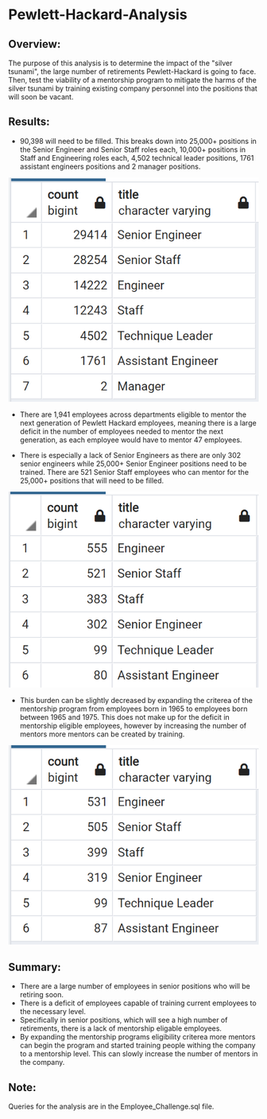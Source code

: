 # Pewlett-Hackard-Analysis
## Overview:
The purpose of this analysis is to determine the impact of the "silver tsunami", the large number of retirements Pewlett-Hackard is going to face. Then, test the viability of a mentorship program to mitigate the harms of the silver tsunami by training existing company personnel into the positions that will soon be vacant. 

## Results: 
- 90,398 will need to be filled. This breaks down into 25,000+ positions in the Senior Engineer and Senior Staff roles each, 10,000+ positions in Staff and Engineering roles each, 4,502 technical leader positions, 1761 assistant engineers positions and 2 manager positions.

![Retirement_Titles.PNG](https://github.com/mayajaral/Pewlett-Hackard-Analysis/blob/main/Images/Retirement_Titles.PNG)

- There are 1,941 employees across departments eligible to mentor the next generation of Pewlett Hackard employees, meaning there is a large deficit in the number of employees needed to mentor the next generation, as each employee would have to mentor 47 employees.

- There is especially a lack of Senior Engineers as there are only 302 senior engineers while 25,000+ Senior Engineer positions need to be trained. There are 521 Senior Staff employees who can mentor for the 25,000+ positions that will need to be filled. 

![Mentor_Breakdown.PNG](https://github.com/mayajaral/Pewlett-Hackard-Analysis/blob/main/Images/Mentor_Breakdown.PNG)

- This burden can be slightly decreased by expanding the criterea of the mentorship program from employees born in 1965 to employees born between 1965 and 1975. This does not make up for the deficit in mentorship eligible employees, however by increasing the number of mentors more mentors can be created by training. 

![Mentor_Breakdown_Expanded.PNG](https://github.com/mayajaral/Pewlett-Hackard-Analysis/blob/main/Images/Mentor_Breakdown_Expanded.PNG)

## Summary: 
- There are a large number of employees in senior positions who will be retiring soon.
- There is a deficit of employees capable of training current employees to the necessary level.
- Specifically in senior positions, which will see a high number of retirements, there is a lack of mentorship eligable employees.
- By expanding the mentorship programs eligibility criterea more mentors can begin the program and started training people withing the company to a mentorship level. This can slowly increase the number of mentors in the company. 

## Note:
Queries for the analysis are in the Employee_Challenge.sql file.
